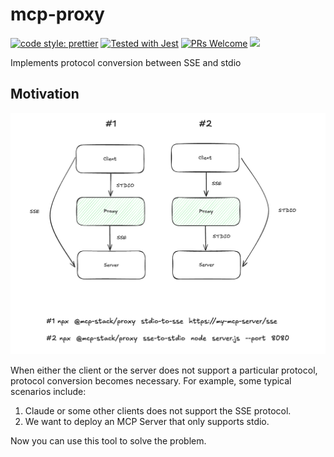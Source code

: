 # mcp-proxy

<p>
  <a href= "https://github.com/prettier/prettier"><img alt="code style: prettier" src="https://img.shields.io/badge/code_style-prettier-ff69b4.svg"></a>
  <a href="https://github.com/facebook/jest"><img src="https://img.shields.io/badge/tested_with-jest-99424f.svg" alt="Tested with Jest"></a>
  <a href="CONTRIBUTING.md#pull-requests"><img src="https://img.shields.io/badge/PRs-welcome-brightgreen.svg" alt="PRs Welcome"></a>
  <a href="#license"><img src="https://img.shields.io/github/license/sourcerer-io/hall-of-fame.svg?colorB=ff0000"></a>
</p>

Implements protocol conversion between SSE and stdio

## Motivation

<div align="center">
  <img src="./img/protocol-conversion.png" width="700">
</div>


When either the client or the server does not support a particular protocol, protocol conversion becomes necessary. For example, some typical scenarios include:

1. Claude or some other clients does not support the SSE protocol.
2. We want to deploy an MCP Server that only supports stdio.

Now you can use this tool to solve the problem.
